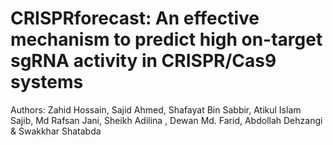 # CRISPRforecast: An effective mechanism to predict high on-target sgRNA activity in CRISPR/Cas9 systems

Authors: Zahid Hossain, Sajid Ahmed, Shafayat Bin Sabbir, Atikul Islam Sajib, Md Rafsan Jani, Sheikh Adilina , Dewan Md. Farid, Abdollah Dehzangi & Swakkhar Shatabda

